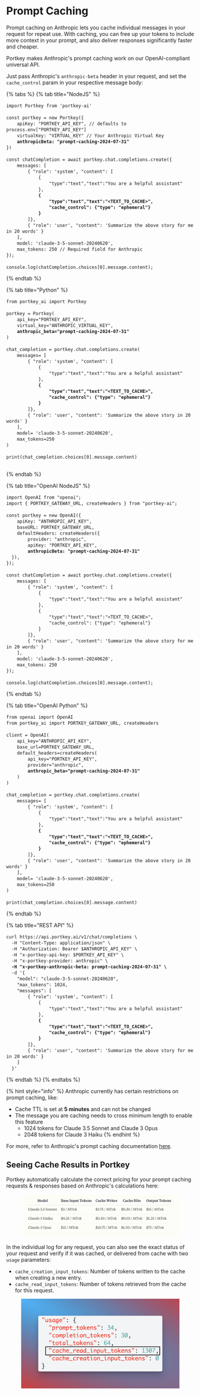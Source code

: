 # Prompt Caching

Prompt caching on Anthropic lets you cache individual messages in your request for repeat use. With caching, you can free up your tokens to include more context in your prompt, and also deliver responses significantly faster and cheaper.

Portkey makes Anthropic's prompt caching work on our OpenAI-compliant universal API.

Just pass Anthropic's `anthropic-beta` header in your request, and set the `cache_control` param in your respective message body:

{% tabs %}
{% tab title="NodeJS" %}
<pre class="language-javascript"><code class="lang-javascript">import Portkey from 'portkey-ai'
 
const portkey = new Portkey({
    apiKey: "PORTKEY_API_KEY", // defaults to process.env["PORTKEY_API_KEY"]
    virtualKey: "VIRTUAL_KEY" // Your Anthropic Virtual Key
<strong>    anthropicBeta: "prompt-caching-2024-07-31"
</strong>})

const chatCompletion = await portkey.chat.completions.create({
    messages: [
        { "role": 'system', "content": [
            { 
                "type":"text","text":"You are a helpful assistant"
            },
<strong>            {
</strong><strong>                "type":"text","text":"&#x3C;TEXT_TO_CACHE>", 
</strong><strong>                "cache_control": {"type": "ephemeral"}
</strong><strong>            }
</strong>        ]},
        { "role": 'user', "content": 'Summarize the above story for me in 20 words' }
    ],
    model: 'claude-3-5-sonnet-20240620',
    max_tokens: 250 // Required field for Anthropic
});

console.log(chatCompletion.choices[0].message.content);
</code></pre>
{% endtab %}

{% tab title="Python" %}
<pre class="language-python"><code class="lang-python">from portkey_ai import Portkey

portkey = Portkey(
    api_key="PORTKEY_API_KEY",
    virtual_key="ANTHROPIC_VIRTUAL_KEY",
<strong>    anthropic_beta="prompt-caching-2024-07-31"
</strong>)

chat_completion = portkey.chat.completions.create(
    messages= [
        { "role": 'system', "content": [
            {
                "type":"text","text":"You are a helpful assistant"
            },
<strong>            {
</strong><strong>                "type":"text","text":"&#x3C;TEXT_TO_CACHE>",
</strong><strong>                "cache_control": {"type": "ephemeral"}
</strong><strong>            }
</strong>        ]},
        { "role": 'user', "content": 'Summarize the above story in 20 words' }
    ],
    model= 'claude-3-5-sonnet-20240620',
    max_tokens=250
)

print(chat_completion.choices[0].message.content)

</code></pre>
{% endtab %}

{% tab title="OpenAI NodeJS" %}
<pre class="language-javascript"><code class="lang-javascript">import OpenAI from "openai";
import { PORTKEY_GATEWAY_URL, createHeaders } from "portkey-ai";

const portkey = new OpenAI({
    apiKey: "ANTHROPIC_API_KEY",
    baseURL: PORTKEY_GATEWAY_URL,
    defaultHeaders: createHeaders({
        provider: "anthropic",
        apiKey: "PORTKEY_API_KEY",
<strong>        anthropicBeta: "prompt-caching-2024-07-31"
</strong>  }),
});

const chatCompletion = await portkey.chat.completions.create({
    messages: [
        { "role": 'system', "content": [
            { 
                "type":"text","text":"You are a helpful assistant"
            },
            {
                "type":"text","text":"&#x3C;TEXT_TO_CACHE>", 
                "cache_control": {"type": "ephemeral"}
            }
        ]},
        { "role": 'user', "content": 'Summarize the above story for me in 20 words' }
    ],
    model: 'claude-3-5-sonnet-20240620',
    max_tokens: 250
});

console.log(chatCompletion.choices[0].message.content);
</code></pre>
{% endtab %}

{% tab title="OpenAI Python" %}
<pre class="language-python"><code class="lang-python">from openai import OpenAI
from portkey_ai import PORTKEY_GATEWAY_URL, createHeaders

client = OpenAI(
    api_key="ANTHROPIC_API_KEY",
    base_url=PORTKEY_GATEWAY_URL,
    default_headers=createHeaders(
        api_key="PORTKEY_API_KEY",
        provider="anthropic",
<strong>        anthropic_beta="prompt-caching-2024-07-31"
</strong>    )
)

chat_completion = portkey.chat.completions.create(
    messages= [
        { "role": 'system', "content": [
            {
                "type":"text","text":"You are a helpful assistant"
            },
<strong>            {
</strong><strong>                "type":"text","text":"&#x3C;TEXT_TO_CACHE>",
</strong><strong>                "cache_control": {"type": "ephemeral"}
</strong><strong>            }
</strong>        ]},
        { "role": 'user', "content": 'Summarize the above story in 20 words' }
    ],
    model= 'claude-3-5-sonnet-20240620',
    max_tokens=250
)

print(chat_completion.choices[0].message.content)
</code></pre>
{% endtab %}

{% tab title="REST API" %}
<pre class="language-bash"><code class="lang-bash">curl https://api.portkey.ai/v1/chat/completions \
  -H "Content-Type: application/json" \
  -H "Authorization: Bearer $ANTHROPIC_API_KEY" \
  -H "x-portkey-api-key: $PORTKEY_API_KEY" \
  -H "x-portkey-provider: anthropic" \ 
<strong>  -H "x-portkey-anthropic-beta: prompt-caching-2024-07-31" \
</strong>  -d '{
    "model": "claude-3-5-sonnet-20240620",
    "max_tokens": 1024,
    "messages": [
        { "role": 'system', "content": [
            { 
                "type":"text","text":"You are a helpful assistant"
            },
<strong>            {
</strong><strong>                "type":"text","text":"&#x3C;TEXT_TO_CACHE>", 
</strong><strong>                "cache_control": {"type": "ephemeral"}
</strong><strong>            }
</strong>        ]},
        { "role": 'user', "content": 'Summarize the above story for me in 20 words' }
    ]
  }'
</code></pre>
{% endtab %}
{% endtabs %}

{% hint style="info" %}
Anthropic currently has certain restrictions on prompt caching, like:

* Cache TTL is set at **5 minutes** and can not be changed
* The message you are caching needs to cross minimum length to enable this feature
  * 1024 tokens for Claude 3.5 Sonnet and Claude 3 Opus
  * 2048 tokens for Claude 3 Haiku
{% endhint %}

For more, refer to Anthropic's prompt caching documentation [here](https://docs.anthropic.com/en/docs/build-with-claude/prompt-caching).

## Seeing Cache Results in Portkey

Portkey automatically calculate the correct pricing for your prompt caching requests & responses based on Anthropic's calculations here:

<figure><img src="../../../.gitbook/assets/CleanShot 2024-09-11 at 01.13.16@2x.png" alt=""><figcaption></figcaption></figure>

In the individual log for any request, you can also see the exact status of your request and verify if it was cached, or delivered from cache with two `usage` parameters:

* `cache_creation_input_tokens`: Number of tokens written to the cache when creating a new entry.
* `cache_read_input_tokens`: Number of tokens retrieved from the cache for this request.

<figure><img src="../../../.gitbook/assets/CleanShot 2024-09-11 at 01.11.07@2x.png" alt=""><figcaption></figcaption></figure>

